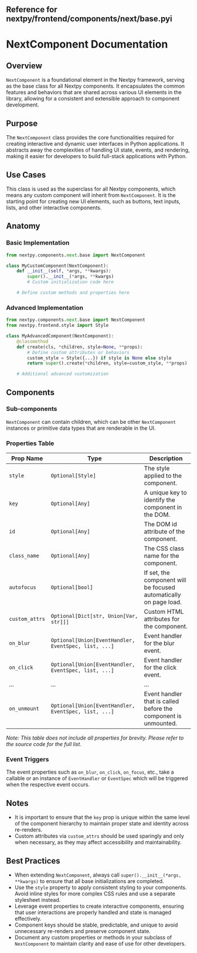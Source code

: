 ##  Reference for nextpy/frontend/components/next/base.pyi

# NextComponent Documentation

## Overview

`NextComponent` is a foundational element in the Nextpy framework, serving as the base class for all Nextpy components. It encapsulates the common features and behaviors that are shared across various UI elements in the library, allowing for a consistent and extensible approach to component development.

## Purpose

The `NextComponent` class provides the core functionalities required for creating interactive and dynamic user interfaces in Python applications. It abstracts away the complexities of handling UI state, events, and rendering, making it easier for developers to build full-stack applications with Python.

## Use Cases

This class is used as the superclass for all Nextpy components, which means any custom component will inherit from `NextComponent`. It is the starting point for creating new UI elements, such as buttons, text inputs, lists, and other interactive components.

## Anatomy

### Basic Implementation

```python
from nextpy.components.next.base import NextComponent

class MyCustomComponent(NextComponent):
    def __init__(self, *args, **kwargs):
        super().__init__(*args, **kwargs)
        # Custom initialization code here

    # Define custom methods and properties here
```

### Advanced Implementation

```python
from nextpy.components.next.base import NextComponent
from nextpy.frontend.style import Style

class MyAdvancedComponent(NextComponent):
    @classmethod
    def create(cls, *children, style=None, **props):
        # Define custom attributes or behaviors
        custom_style = Style({...}) if style is None else style
        return super().create(*children, style=custom_style, **props)

    # Additional advanced customization
```

## Components

### Sub-components

`NextComponent` can contain children, which can be other `NextComponent` instances or primitive data types that are renderable in the UI.

### Properties Table

| Prop Name       | Type                                                | Description                                                         |
|-----------------|-----------------------------------------------------|---------------------------------------------------------------------|
| `style`         | `Optional[Style]`                                   | The style applied to the component.                                 |
| `key`           | `Optional[Any]`                                     | A unique key to identify the component in the DOM.                  |
| `id`            | `Optional[Any]`                                     | The DOM id attribute of the component.                              |
| `class_name`    | `Optional[Any]`                                     | The CSS class name for the component.                               |
| `autofocus`     | `Optional[bool]`                                    | If set, the component will be focused automatically on page load.   |
| `custom_attrs`  | `Optional[Dict[str, Union[Var, str]]]`              | Custom HTML attributes for the component.                           |
| `on_blur`       | `Optional[Union[EventHandler, EventSpec, list, ...]` | Event handler for the blur event.                                   |
| `on_click`      | `Optional[Union[EventHandler, EventSpec, list, ...]` | Event handler for the click event.                                  |
| ...             | ...                                                 | ...                                                                 |
| `on_unmount`    | `Optional[Union[EventHandler, EventSpec, list, ...]` | Event handler that is called before the component is unmounted.     |

_Note: This table does not include all properties for brevity. Please refer to the source code for the full list._

### Event Triggers

The event properties such as `on_blur`, `on_click`, `on_focus`, etc., take a callable or an instance of `EventHandler` or `EventSpec` which will be triggered when the respective event occurs.

## Notes

- It is important to ensure that the `key` prop is unique within the same level of the component hierarchy to maintain proper state and identity across re-renders.
- Custom attributes via `custom_attrs` should be used sparingly and only when necessary, as they may affect accessibility and maintainability.

## Best Practices

- When extending `NextComponent`, always call `super().__init__(*args, **kwargs)` to ensure that all base initializations are completed.
- Use the `style` property to apply consistent styling to your components. Avoid inline styles for more complex CSS rules and use a separate stylesheet instead.
- Leverage event properties to create interactive components, ensuring that user interactions are properly handled and state is managed effectively.
- Component keys should be stable, predictable, and unique to avoid unnecessary re-renders and preserve component state.
- Document any custom properties or methods in your subclass of `NextComponent` to maintain clarity and ease of use for other developers.